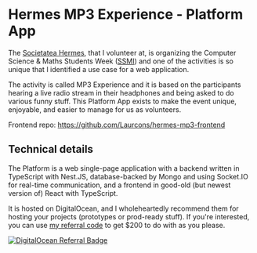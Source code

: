 # Hermes MP3 Experience - Platform App

The [Societatea Hermes](https://societatea-hermes.ro), that I volunteer at, is organizing the Computer Science & Maths Students Week ([SSMI](https://ssmi.societatea-hermes.ro/)) and one of the activities is so unique that I identified a use case for a web application.

The activity is called MP3 Experience and it is based on the participants hearing a live radio stream in their headphones and being asked to do various funny stuff. This Platform App exists to make the event unique, enjoyable, and easier to manage for us as volunteers.

Frontend repo: https://github.com/Laurcons/hermes-mp3-frontend

## Technical details

The Platform is a web single-page application with a backend written in TypeScript with Nest.JS, database-backed by Mongo and using Socket.IO for real-time communication, and a frontend in good-old (but newest version of) React with TypeScript.

It is hosted on DigitalOcean, and I wholeheartedly recommend them for hosting your projects (prototypes or prod-ready stuff). If you're interested, you can use [my referral code](https://m.do.co/c/72172f34b447) to get $200 to do with as you please.

[![DigitalOcean Referral Badge](https://web-platforms.sfo2.cdn.digitaloceanspaces.com/WWW/Badge%201.svg)](https://www.digitalocean.com/?refcode=72172f34b447&utm_campaign=Referral_Invite&utm_medium=Referral_Program&utm_source=badge)
